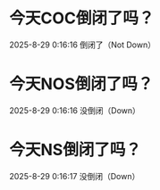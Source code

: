 # 今天COC倒闭了吗？

2025-8-29 0:16:16 倒闭了（Not Down）

# 今天NOS倒闭了吗？

2025-8-29 0:16:16 没倒闭（Down）

# 今天NS倒闭了吗？

2025-8-29 0:16:17 没倒闭（Down）

